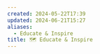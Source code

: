 ```yaml
---
created: 2024-05-22T17:39
updated: 2024-06-21T15:27
aliases:
  - Educate & Inspire
title: 🗺️ Educate & Inspire
---
```

